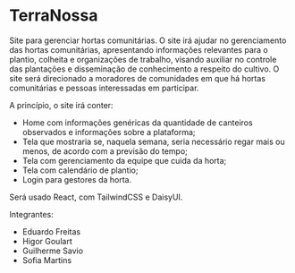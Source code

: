 # TerraNossa

Site para gerenciar hortas comunitárias.
O site irá ajudar no gerenciamento das hortas comunitárias, apresentando informações relevantes para o plantio, colheita e organizações de trabalho, visando auxiliar no controle das plantações e disseminação de conhecimento a respeito do cultivo. O site será direcionado a moradores de comunidades em que há hortas comunitárias e pessoas interessadas em participar.

A princípio, o site irá conter:
- Home com informações genéricas da quantidade de canteiros observados e informações sobre a plataforma;
- Tela que mostraria se, naquela semana, seria necessário regar mais ou menos, de acordo com a previsão do tempo;
- Tela com gerenciamento da equipe que cuida da horta;
- Tela com calendário de plantio;
- Login para gestores da horta.

Será usado React, com TailwindCSS e DaisyUI.

Integrantes:
- Eduardo Freitas
- Higor Goulart
- Guilherme Savio
- Sofia Martins
